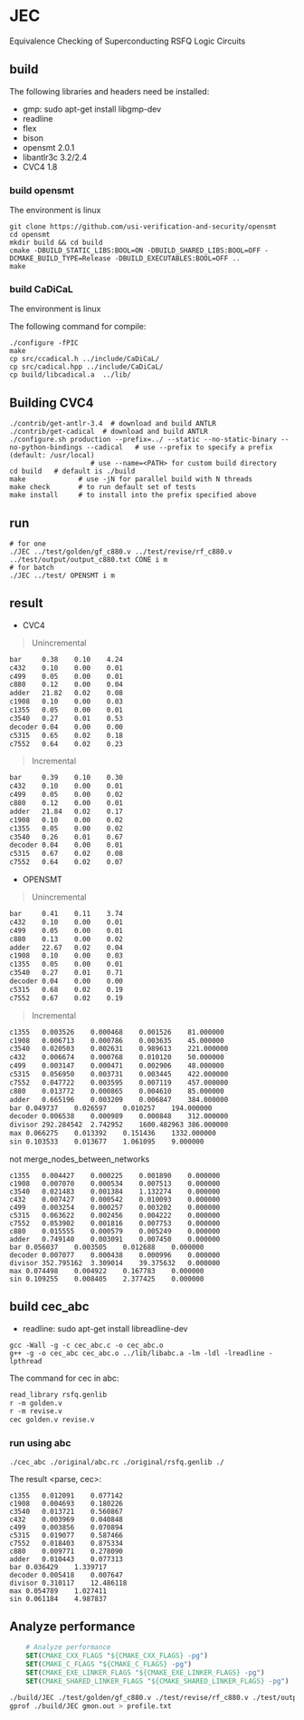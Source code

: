 # JEC

Equivalence Checking of Superconducting RSFQ Logic Circuits

## build

The following libraries and headers need be installed:

- gmp: sudo apt-get install libgmp-dev
- readline
- flex
- bison
- opensmt 2.0.1
- libantlr3c 3.2/2.4
- CVC4 1.8

### build opensmt

The environment is linux

``` shell
git clone https://github.com/usi-verification-and-security/opensmt
cd opensmt
mkdir build && cd build
cmake -DBUILD_STATIC_LIBS:BOOL=ON -DBUILD_SHARED_LIBS:BOOL=OFF -DCMAKE_BUILD_TYPE=Release -DBUILD_EXECUTABLES:BOOL=OFF ..
make
```

### build CaDiCaL

The environment is linux

The following command for compile:

``` shell
./configure -fPIC
make
cp src/ccadical.h ../include/CaDiCaL/
cp src/cadical.hpp ../include/CaDiCaL/
cp build/libcadical.a  ../lib/
```

## Building CVC4

``` shell
./contrib/get-antlr-3.4  # download and build ANTLR
./contrib/get-cadical  # download and build ANTLR
./configure.sh production --prefix=../ --static --no-static-binary --no-python-bindings --cadical   # use --prefix to specify a prefix (default: /usr/local)
                    # use --name=<PATH> for custom build directory
cd build   # default is ./build
make             # use -jN for parallel build with N threads
make check       # to run default set of tests
make install     # to install into the prefix specified above
```

## run

``` shell
# for one
./JEC ../test/golden/gf_c880.v ../test/revise/rf_c880.v ../test/output/output_c880.txt CONE i m
# for batch
./JEC ../test/ OPENSMT i m
```

## result

- CVC4

> Unincremental

``` bash
bar     0.38    0.10    4.24
c432    0.10    0.00    0.01
c499    0.05    0.00    0.01
c880    0.12    0.00    0.04
adder   21.82   0.02    0.08
c1908   0.10    0.00    0.03
c1355   0.05    0.00    0.01
c3540   0.27    0.01    0.53
decoder 0.04    0.00    0.00
c5315   0.65    0.02    0.18
c7552   0.64    0.02    0.23
```

> Incremental

``` bash
bar     0.39    0.10    0.30
c432    0.10    0.00    0.01
c499    0.05    0.00    0.02
c880    0.12    0.00    0.01
adder   21.84   0.02    0.17
c1908   0.10    0.00    0.02
c1355   0.05    0.00    0.02
c3540   0.26    0.01    0.67
decoder 0.04    0.00    0.01
c5315   0.67    0.02    0.08
c7552   0.64    0.02    0.07
```

- OPENSMT

> Unincremental

``` bash
bar 	0.41	0.11	3.74
c432	0.10	0.00	0.01
c499	0.05	0.00	0.01
c880	0.13	0.00	0.02
adder	22.67	0.02	0.04
c1908	0.10	0.00	0.03
c1355	0.05	0.00	0.01
c3540	0.27	0.01	0.71
decoder	0.04	0.00	0.00
c5315	0.68	0.02	0.19
c7552	0.67	0.02	0.19
```

> Incremental

``` bash
c1355	0.003526	0.000468	0.001526	81.000000
c1908	0.006713	0.000786	0.003635	45.000000
c3540	0.020503	0.002631	0.989613	221.000000
c432	0.006674	0.000768	0.010120	50.000000
c499	0.003147	0.000471	0.002906	48.000000
c5315	0.056950	0.003731	0.003445	422.000000
c7552	0.047722	0.003595	0.007119	457.000000
c880	0.013772	0.000865	0.004610	85.000000
adder	0.665196	0.003209	0.006847	384.000000
bar	0.049737	0.026597	0.010257	194.000000
decoder	0.006538	0.000989	0.000848	312.000000
divisor	292.284542	2.742952	1600.482963	386.000000
max	0.066275	0.013392	0.151436	1332.000000
sin	0.103533	0.013677	1.061095	9.000000
```

not merge_nodes_between_networks
```
c1355	0.004427	0.000225	0.001890	0.000000
c1908	0.007070	0.000534	0.007513	0.000000
c3540	0.021483	0.001384	1.132274	0.000000
c432	0.007427	0.000542	0.010093	0.000000
c499	0.003254	0.000257	0.003202	0.000000
c5315	0.063622	0.002456	0.004222	0.000000
c7552	0.053902	0.001816	0.007753	0.000000
c880	0.015555	0.000579	0.005249	0.000000
adder	0.749140	0.003091	0.007450	0.000000
bar	0.056037	0.003505	0.012688	0.000000
decoder	0.007077	0.000438	0.000996	0.000000
divisor	352.795162	3.309014	39.375632	0.000000
max	0.074498	0.004922	0.167783	0.000000
sin	0.109255	0.008405	2.377425	0.000000
```

## build cec_abc

- readline: sudo apt-get install libreadline-dev

``` shell
gcc -Wall -g -c cec_abc.c -o cec_abc.o
g++ -g -o cec_abc cec_abc.o ../lib/libabc.a -lm -ldl -lreadline -lpthread
```

The command for cec in abc:
``` abc
read_library rsfq.genlib
r -m golden.v
r -m revise.v
cec golden.v revise.v
```

### run using abc

``` shell
./cec_abc ./original/abc.rc ./original/rsfq.genlib ./
```

The result <parse, cec>:
```
c1355	0.012091	0.077142
c1908	0.004693	0.180226
c3540	0.013721	0.560867
c432	0.003969	0.040848
c499	0.003856	0.070894
c5315	0.019077	0.587466
c7552	0.018403	0.875334
c880	0.009771	0.278090
adder	0.010443	0.077313
bar	0.036429	1.339717
decoder	0.005418	0.007647
divisor	0.310117	12.486118
max	0.054789	1.027411
sin	0.061184	4.987837
```

## Analyze performance

``` CMake
    # Analyze performance
    SET(CMAKE_CXX_FLAGS "${CMAKE_CXX_FLAGS} -pg")
    SET(CMAKE_C_FLAGS "${CMAKE_C_FLAGS} -pg")
    SET(CMAKE_EXE_LINKER_FLAGS "${CMAKE_EXE_LINKER_FLAGS} -pg")
    SET(CMAKE_SHARED_LINKER_FLAGS "${CMAKE_SHARED_LINKER_FLAGS} -pg")
```

``` bash
./build/JEC ./test/golden/gf_c880.v ./test/revise/rf_c880.v ./test/output/output_c880.txt CONE i m
gprof ./build/JEC gmon.out > profile.txt
```
